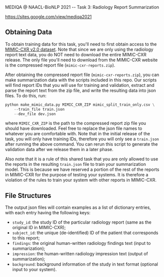 
MEDIQA @ NAACL-BioNLP 2021 -- Task 3: Radiology Report Summarization 

https://sites.google.com/view/mediqa2021

Obtaining Data
--------------

To obtain training data for this task, you'll need to first obtain access to the [MIMIC-CXR v2.0 dataset](https://physionet.org/content/mimic-cxr/2.0.0/). Note that since we are only using the radiology report text data, you do NOT need to download the entire MIMIC-CXR release. The only file you'll need to download from the MIMIC-CXR website is the compressed report file (`mimic-cxr-reports.zip`).

After obtaining the compressed report file (`mimic-cxr-reports.zip`), you can make summarization data with the scripts included in this repo. Our scripts will find report IDs that you will use for training and validation, extract and parse the report text from the zip file, and write the resulting data into json files. To do this, run:
```python
python make_mimic_data.py MIMIC_CXR_ZIP mimic_split_train_only.csv \
    --train_file train.json
    --dev_file dev.json
```
where `MIMIC_CXR_ZIP` is the path to the compressed report zip file you should have downloaded. Feel free to replace the json file names to whatever you are comfortable with. Note that in the initial release of the task, you will only have training IDs, therefore you will only see a `train.json` after running the above command. You can rerun this script to generate the validation data after we release them in a later phase.

Also note that it is a rule of this shared task that you are only allowed to use the reports in the resulting `train.json` file to train your summarization model. This is because we have reserved a portion of the rest of the reports in MIMIC-CXR for the purpose of testing your systems. It is therefore a violation of the rules to train your system with other reports in MIMIC-CXR.

File Structures
--------------
The output json files will contain examples as a list of dictionary entries, with each entry having the following keys:
- `study_id`: the study ID of the particular radiology report (same as the original ID in MIMIC-CXR);
- `subject_id`: the unique (de-identified) ID of the patient that corresponds to this report;
- `findings`: the original human-written radiology findings text (input to summarization);
- `impression`: the human-written radiology impression text (output of summarization);
- `background`: background information of the study in text format (optional input to your system).
